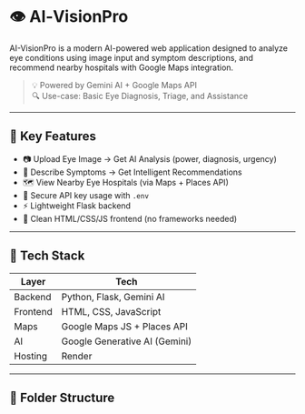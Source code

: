 # 👁️ AI‑VisionPro

AI-VisionPro is a modern AI-powered web application designed to analyze eye conditions using image input and symptom descriptions, and recommend nearby hospitals with Google Maps integration.

> 💡 Powered by Gemini AI + Google Maps API  
> 🔍 Use-case: Basic Eye Diagnosis, Triage, and Assistance  

---

## 🧠 Key Features

- 📷 Upload Eye Image → Get AI Analysis (power, diagnosis, urgency)
- 📝 Describe Symptoms → Get Intelligent Recommendations
- 🗺 View Nearby Eye Hospitals (via Maps + Places API)
- 🔐 Secure API key usage with `.env`
- ⚡ Lightweight Flask backend
- 🎯 Clean HTML/CSS/JS frontend (no frameworks needed)

---

## 🚀 Tech Stack

| Layer      | Tech                        |
|------------|-----------------------------|
| Backend    | Python, Flask, Gemini AI    |
| Frontend   | HTML, CSS, JavaScript       |
| Maps       | Google Maps JS + Places API |
| AI         | Google Generative AI (Gemini) |
| Hosting    | Render
---

## 📁 Folder Structure

